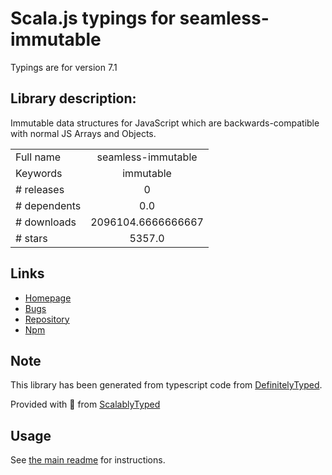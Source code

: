 
# Scala.js typings for seamless-immutable

Typings are for version 7.1

## Library description:
Immutable data structures for JavaScript which are backwards-compatible with normal JS Arrays and Objects.

|                    |                 |
| ------------------ | :-------------: |
| Full name          | seamless-immutable |
| Keywords           | immutable |
| # releases         | 0 |
| # dependents       | 0.0 |
| # downloads        | 2096104.6666666667 |
| # stars            | 5357.0 |

## Links
- [Homepage](https://github.com/rtfeldman/seamless-immutable)
- [Bugs](https://github.com/rtfeldman/seamless-immutable/issues)
- [Repository](https://github.com/rtfeldman/seamless-immutable)
- [Npm](https://www.npmjs.com/package/seamless-immutable)
    


## Note
This library has been generated from typescript code from [DefinitelyTyped](https://definitelytyped.org).

Provided with :purple_heart: from [ScalablyTyped](https://github.com/oyvindberg/ScalablyTyped)

## Usage
See [the main readme](../../readme.md) for instructions.


